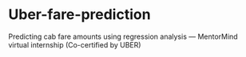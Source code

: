 # Uber-fare-prediction
Predicting cab fare amounts using regression analysis — MentorMind virtual internship (Co-certified by UBER)
